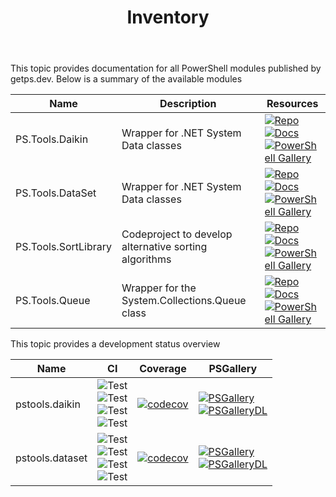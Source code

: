 ﻿---
id: Inventory
title: Inventory
slug : /
---

This topic provides documentation for all PowerShell modules published by getps.dev. Below is a summary of the available modules

| Name                 | Description                                           | Resources                                                                                                                                                                                                                                                                                                                                                                                                                                                                                          |
| -------------------- | ----------------------------------------------------- | -------------------------------------------------------------------------------------------------------------------------------------------------------------------------------------------------------------------------------------------------------------------------------------------------------------------------------------------------------------------------------------------------------------------------------------------------------------------------------------------------- |
| PS.Tools.Daikin      | Wrapper for .NET System Data classes                  | [![Repo](https://img.shields.io/badge/Repo-PS.Tools.Daikin-success?logo=github)](https://github.com/hanpq/PS.Tools.Daikin) <br/> [![Docs](https://img.shields.io/badge/Docs-PS.Tools.Daikin-success?logo=read-the-docs)](https://getps.dev/modules/PS.Tools.Daikin/quickstart) <br/> [![PowerShell Gallery](https://img.shields.io/powershellgallery/v/PS.Tools.Daikin?label=PSGallery&logo=powershell)](https://www.powershellgallery.com/packages/PS.Tools.Daikin)                               |
| PS.Tools.DataSet     | Wrapper for .NET System Data classes                  | [![Repo](https://img.shields.io/badge/Repo-PS.Tools.DataSet-success?logo=github)](https://github.com/hanpq/PS.Tools.DataSet) <br/> [![Docs](https://img.shields.io/badge/Docs-PS.Tools.DataSet-success?logo=read-the-docs)](https://getps.dev/modules/PS.Tools.DataSet/quickstart) <br/> [![PowerShell Gallery](https://img.shields.io/powershellgallery/v/PS.Tools.DataSet?label=PSGallery&logo=powershell)](https://www.powershellgallery.com/packages/PS.Tools.DataSet)                         |
| PS.Tools.SortLibrary | Codeproject to develop alternative sorting algorithms | [![Repo](https://img.shields.io/badge/Repo-PS.Tools.SortLibrary-success?logo=github)](https://github.com/hanpq/PS.Tools.SortLibrary) <br/> [![Docs](https://img.shields.io/badge/Docs-PS.Tools.SortLibrary-success?logo=read-the-docs)](https://getps.dev/modules/PS.Tools.SortLibrary/quickstart) <br/> [![PowerShell Gallery](https://img.shields.io/powershellgallery/v/PS.Tools.SortLibrary?label=PSGallery&logo=powershell)](https://www.powershellgallery.com/packages/PS.Tools.SortLibrary) |
| PS.Tools.Queue       | Wrapper for the System.Collections.Queue class        | [![Repo](https://img.shields.io/badge/Repo-PS.Tools.Queue-success?logo=github)](https://github.com/hanpq/PS.Tools.Queue) <br/> [![Docs](https://img.shields.io/badge/Docs-PS.Tools.Queue-success?logo=read-the-docs)](https://getps.dev/modules/PS.Tools.Queue/quickstart) <br/> [![PowerShell Gallery](https://img.shields.io/powershellgallery/v/PS.Tools.Queue?label=PSGallery&logo=powershell)](https://www.powershellgallery.com/packages/PS.Tools.Queue)                                     |

This topic provides a development status overview

| Name            | CI                                                                                                                                                                                                                                                                                                                                                                                                                                                 | Coverage                                                                                                                           | PSGallery                                                                                                                                                                                                                                                                                                                        |
| --------------- | -------------------------------------------------------------------------------------------------------------------------------------------------------------------------------------------------------------------------------------------------------------------------------------------------------------------------------------------------------------------------------------------------------------------------------------------------- | ---------------------------------------------------------------------------------------------------------------------------------- | -------------------------------------------------------------------------------------------------------------------------------------------------------------------------------------------------------------------------------------------------------------------------------------------------------------------------------- |
| pstools.daikin  | ![Test](https://github.com/hanpq/pstools.daikin/workflows/Pester%20Desktop%20Windows/badge.svg?branch=main)<br/>![Test](https://github.com/hanpq/pstools.daikin/workflows/Pester%20Core%20Windows/badge.svg?branch=main)<br/>![Test](https://github.com/hanpq/pstools.daikin/workflows/Pester%20Core%20Linux/badge.svg?branch=main)<br/>![Test](https://github.com/hanpq/pstools.daikin/workflows/Pester%20Core%20MacOS/badge.svg?branch=main)     | [![codecov](https://codecov.io/gh/hanpq/pstools.daikin/branch/main/graph/badge.svg)](https://codecov.io/gh/hanpq/pstools.daikin)   | [![PSGallery](https://img.shields.io/powershellgallery/v/pstools.daikin?label=PSGallery)](https://www.powershellgallery.com/packages/pstools.daikin)<br/>[![PSGalleryDL](https://img.shields.io/powershellgallery/dt/pstools.daikin?label=PSGallery%20downloads)](https://www.powershellgallery.com/packages/pstools.daikin)     |
| pstools.dataset | ![Test](https://github.com/hanpq/pstools.dataset/workflows/Pester%20Desktop%20Windows/badge.svg?branch=main)<br/>![Test](https://github.com/hanpq/pstools.dataset/workflows/Pester%20Core%20Windows/badge.svg?branch=main)<br/>![Test](https://github.com/hanpq/pstools.dataset/workflows/Pester%20Core%20Linux/badge.svg?branch=main)<br/>![Test](https://github.com/hanpq/pstools.dataset/workflows/Pester%20Core%20MacOS/badge.svg?branch=main) | [![codecov](https://codecov.io/gh/hanpq/pstools.dataset/branch/main/graph/badge.svg)](https://codecov.io/gh/hanpq/pstools.dataset) | [![PSGallery](https://img.shields.io/powershellgallery/v/pstools.dataset?label=PSGallery)](https://www.powershellgallery.com/packages/pstools.dataset)<br/>[![PSGalleryDL](https://img.shields.io/powershellgallery/dt/pstools.dataset?label=PSGallery%20downloads)](https://www.powershellgallery.com/packages/pstools.dataset) |

